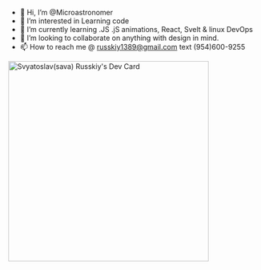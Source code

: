 - 👋 Hi, I’m @Microastronomer 
- 👀 I’m interested in Learning code
- 🌱 I’m currently learning .JS  .jS animations, React, Svelt & linux DevOps  
- 💞️ I’m looking to collaborate on anything with design in mind.
- 📫 How to reach me @ russkiy1389@gmail.com text (954)600-9255


<a href="https://app.daily.dev/russkiy1389"><img src="https://api.daily.dev/devcards/27870a5372b94e53913129a8ac857d42.png?r=0rh" width="400" alt="Svyatoslav(sava) Russkiy's Dev Card"/>   </a>




<!---
Microastronomer/Microastronomer is a ✨ special ✨ repository because its `README.md` (this file) appears on your GitHub profile.
You can click the Preview link to take a look at your changes.
--->
